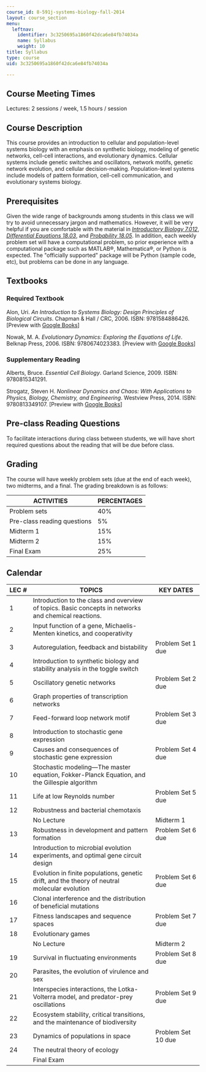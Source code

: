 ```yaml
---
course_id: 8-591j-systems-biology-fall-2014
layout: course_section
menu:
  leftnav:
    identifier: 3c3250695a1860f42dca6e84fb74034a
    name: Syllabus
    weight: 10
title: Syllabus
type: course
uid: 3c3250695a1860f42dca6e84fb74034a

---
```


Course Meeting Times
--------------------

Lectures: 2 sessions / week, 1.5 hours / session

Course Description
------------------

This course provides an introduction to cellular and population-level systems biology with an emphasis on synthetic biology, modeling of genetic networks, cell-cell interactions, and evolutionary dynamics. Cellular systems include genetic switches and oscillators, network motifs, genetic network evolution, and cellular decision-making. Population-level systems include models of pattern formation, cell-cell communication, and evolutionary systems biology.

Prerequisites
-------------

Given the wide range of backgrounds among students in this class we will try to avoid unnecessary jargon and mathematics. However, it will be very helpful if you are comfortable with the material in [_Introductory Biology 7.012_](/courses/7-012-introduction-to-biology-fall-2004), [_Differential Equations 18.03_](/courses/18-03-differential-equations-spring-2010), and [_Probability 18.05_](/courses/18-05-introduction-to-probability-and-statistics-spring-2014). In addition, each weekly problem set will have a computational problem, so prior experience with a computational package such as MATLAB®, Mathematica®, or Python is expected. The "officially supported" package will be Python (sample code, etc), but problems can be done in any language.

Textbooks
---------

### Required Textbook

Alon, Uri. _An Introduction to Systems Biology: Design Principles of Biological Circuits_. Chapman & Hall / CRC, 2006. ISBN: 9781584886426. \[Preview with [Google Books](http://books.google.com/books?id=tcxCkIxzCO4C&pg=PAfrontcover)\]

Nowak, M. A. _Evolutionary Dynamics: Exploring the Equations of Life_. Belknap Press, 2006. ISBN: 9780674023383. \[Preview with [Google Books](http://books.google.com/books?id=YXrIRDuAbE0C&pg=PAfrontcover#v=onepage)\]

### Supplementary Reading

Alberts, Bruce. _Essential Cell Biology_. Garland Science, 2009. ISBN: 9780815341291.

Strogatz, Steven H. _Nonlinear Dynamics and Chaos: With Applications to Physics, Biology, Chemistry, and Engineering_. Westview Press, 2014. ISBN: 9780813349107. \[Preview with [Google Books](http://books.google.com/books?id=jeFVDgAAQBAJ&pg=PAfrontcover)\]

Pre-class Reading Questions
---------------------------

To facilitate interactions during class between students, we will have short required questions about the reading that will be due before class.

Grading
-------

The course will have weekly problem sets (due at the end of each week), two midterms, and a final. The grading breakdown is as follows:

| ACTIVITIES | PERCENTAGES |
| --- | --- |
| Problem sets | 40% |
| Pre-class reading questions | 5% |
| Midterm 1 | 15% |
| Midterm 2 | 15% |
| Final Exam | 25% 

Calendar
--------

| LEC # | TOPICS | KEY DATES |
| --- | --- | --- |
| 1 | Introduction to the class and overview of topics. Basic concepts in networks and chemical reactions. | &nbsp; |
| 2 | Input function of a gene, Michaelis-Menten kinetics, and cooperativity | &nbsp; |
| 3 | Autoregulation, feedback and bistability | Problem Set 1 due |
| 4 | Introduction to synthetic biology and stability analysis in the toggle switch | &nbsp; |
| 5 | Oscillatory genetic networks | Problem Set 2 due |
| 6 | Graph properties of transcription networks | &nbsp; |
| 7 | Feed-forward loop network motif | Problem Set 3 due |
| 8 | Introduction to stochastic gene expression | &nbsp; |
| 9 | Causes and consequences of stochastic gene expression | Problem Set 4 due |
| 10 | Stochastic modeling—The master equation, Fokker-Planck Equation, and the Gillespie algorithm | &nbsp; |
| 11 | Life at low Reynolds number | Problem Set 5 due |
| 12 | Robustness and bacterial chemotaxis | &nbsp; |
| &nbsp; | No Lecture | Midterm 1 |
| 13 | Robustness in development and pattern formation | Problem Set 6 due |
| 14 | Introduction to microbial evolution experiments, and optimal gene circuit design | &nbsp; |
| 15 | Evolution in finite populations, genetic drift, and the theory of neutral molecular evolution | Problem Set 6 due |
| 16 | Clonal interference and the distribution of beneficial mutations | &nbsp; |
| 17 | Fitness landscapes and sequence spaces | Problem Set 7 due |
| 18 | Evolutionary games | &nbsp; |
| &nbsp; | No Lecture | Midterm 2 |
| 19 | Survival in fluctuating environments | Problem Set 8 due |
| 20 | Parasites, the evolution of virulence and sex | &nbsp; |
| 21 | Interspecies interactions, the Lotka-Volterra model, and predator-prey oscillations | Problem Set 9 due |
| 22 | Ecosystem stability, critical transitions, and the maintenance of biodiversity | &nbsp; |
| 23 | Dynamics of populations in space | Problem Set 10 due |
| 24 | The neutral theory of ecology | &nbsp; |
| &nbsp; | Final Exam